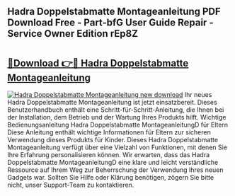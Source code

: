 ## Hadra Doppelstabmatte Montageanleitung PDF Download Free - Part-bfG User Guide Repair - Service Owner Edition rEp8Z

# <h2><a href="http://df8tja.blite.top/?on=Hadra+Doppelstabmatte+Montageanleitung">🔗Download 👉🔴 Hadra Doppelstabmatte Montageanleitung</a></h2>

[![Hadra Doppelstabmatte Montageanleitung new download](https://i.imgur.com/lujVjoI.png)](http://df8tja.blite.top/?on=Hadra+Doppelstabmatte+Montageanleitung)
Ihr neues Hadra Doppelstabmatte Montageanleitung ist jetzt einsatzbereit. Dieses Benutzerhandbuch enthält eine Schritt-für-Schritt-Anleitung, die Ihnen bei der Installation, dem Betrieb und der Wartung Ihres Produkts hilft. Wichtige Bedienungsanleitung Hadra Doppelstabmatte MontageanleitungD für Eltern Diese Anleitung enthält wichtige Informationen für Eltern zur sicheren Verwendung dieses Produkts für Kinder. Dieses Hadra Doppelstabmatte Montageanleitung verfügt über eine Vielzahl von Funktionen, mit denen Sie Ihre Erfahrung personalisieren können. Wir erwarten, dass das Hadra Doppelstabmatte MontageanleitungD eine klare und leicht verständliche Ressource auf Ihrem Weg zur Beherrschung der Verwendung Ihres neuen Gadgets war. Sollten Sie Hilfe oder Klärung benötigen, zögern Sie bitte nicht, unser Support-Team zu kontaktieren.
